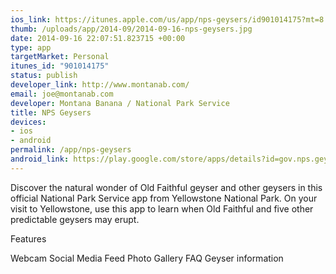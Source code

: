 ```yaml
--- 
ios_link: https://itunes.apple.com/us/app/nps-geysers/id901014175?mt=8
thumb: /uploads/app/2014-09/2014-09-16-nps-geysers.jpg
date: 2014-09-16 22:07:51.823715 +00:00
type: app
targetMarket: Personal
itunes_id: "901014175"
status: publish
developer_link: http://www.montanab.com/
email: joe@montanab.com
developer: Montana Banana / National Park Service
title: NPS Geysers
devices: 
- ios
- android
permalink: /app/nps-geysers
android_link: https://play.google.com/store/apps/details?id=gov.nps.geysers&hl=en
---
```


Discover the natural wonder of Old Faithful geyser and other geysers in this official National Park Service app from Yellowstone National Park. On your visit to Yellowstone, use this app to learn when Old Faithful and five other predictable geysers may erupt.

Features

Webcam
Social Media Feed
Photo Gallery
FAQ
Geyser information
